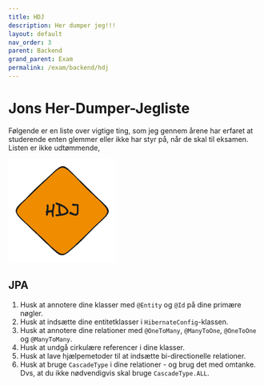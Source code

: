 ```yaml
---
title: HDJ
description: Her dumper jeg!!!
layout: default
nav_order: 3
parent: Backend
grand_parent: Exam
permalink: /exam/backend/hdj
---
```


# Jons Her-Dumper-Jegliste

Følgende er en liste over vigtige ting, som jeg gennem årene har erfaret at studerende enten glemmer eller ikke har styr på, når de skal til eksamen. Listen er ikke udtømmende,

![HDJ](../../jpa_part1/exercises/images/hdj.png)

## JPA

1. Husk at annotere dine klasser med `@Entity` og `@Id` på dine primære nøgler.
2. Husk at indsætte dine entitetklasser i `HibernateConfig`-klassen.
3. Husk at annotere dine relationer med `@OneToMany`, `@ManyToOne`, `@OneToOne` og `@ManyToMany`.
4. Husk at undgå cirkulære referencer i dine klasser.
5. Husk at lave hjælpemetoder til at indsætte bi-directionelle relationer.
6. Husk at bruge `CascadeType` i dine relationer - og brug det med omtanke. Dvs, at du ikke nødvendigvis skal bruge `CascadeType.ALL`.

